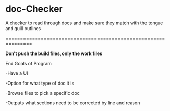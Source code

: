 # doc-Checker
A checker to read through docs and make sure they match with the tongue and quill outlines

===============================================================

**Don't push the build files, only the work files**

End Goals of Program

-Have a UI

-Option for what type of doc it is

-Browse files to pick a specific doc

-Outputs what sections need to be corrected by line and reason
